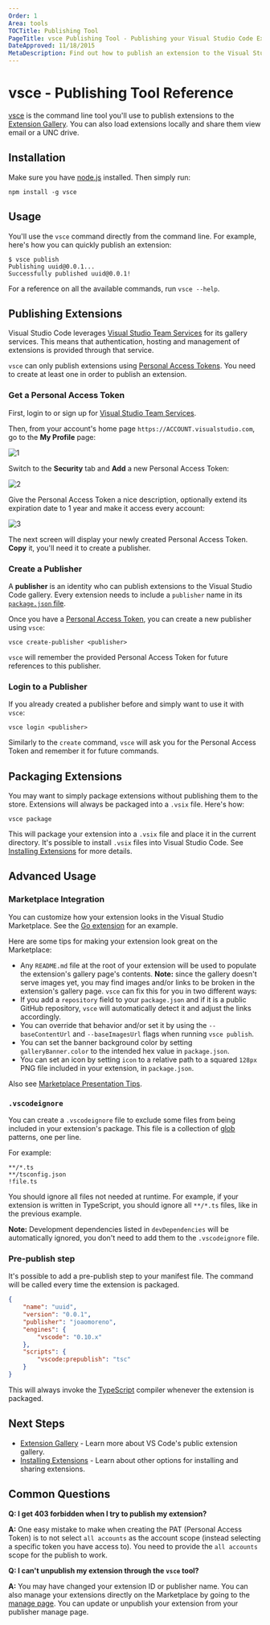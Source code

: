 ```yaml
---
Order: 1
Area: tools
TOCTitle: Publishing Tool
PageTitle: vsce Publishing Tool - Publishing your Visual Studio Code Extensions
DateApproved: 11/18/2015
MetaDescription: Find out how to publish an extension to the Visual Studio Code Extension Gallery.
---
```


# vsce - Publishing Tool Reference

[vsce](https://github.com/Microsoft/vsce) is the command line tool you'll use to publish
extensions to the [Extension Gallery](/docs/editor/extension-gallery.md).  You can also load extensions locally and share them view email or a UNC drive.

## Installation

Make sure you have [node.js](https://nodejs.org/) installed. Then simply run:

```
npm install -g vsce
```

## Usage

You'll use the `vsce` command directly from the command line. For example, here's how you can quickly publish an extension:

```
$ vsce publish
Publishing uuid@0.0.1...
Successfully published uuid@0.0.1!
```

For a reference on all the available commands, run `vsce --help`.

## Publishing Extensions

Visual Studio Code leverages [Visual Studio Team Services](https://www.visualstudio.com/products/visual-studio-team-services-vs) for its gallery services. This means that authentication, hosting and management of extensions is provided through that service.

`vsce` can only publish extensions using [Personal Access Tokens](https://www.visualstudio.com/en-us/news/2015-jul-7-vso.aspx). You need to create at least one in order to publish an extension.

### Get a Personal Access Token

First, login to or sign up for [Visual Studio Team Services](https://www.visualstudio.com/en-us/get-started/setup/sign-up-for-visual-studio-online).

Then, from your account's home page `https://ACCOUNT.visualstudio.com`, go to the **My Profile** page:

![1](images/vscecli/publishers1.png)

Switch to the **Security** tab and **Add** a new Personal Access Token:

![2](images/vscecli/publishers2.png)

Give the Personal Access Token a nice description, optionally extend its expiration date to 1 year and make it access every account:

![3](images/vscecli/publishers3.png)

The next screen will display your newly created Personal Access Token. **Copy** it, you'll need it to create a publisher.

### Create a Publisher

A **publisher** is an identity who can publish extensions to the Visual Studio Code gallery. Every extension needs to include a `publisher` name in its [`package.json` file](/docs/extensionAPI/extension-manifest.md).

Once you have a [Personal Access Token](/docs/tools/vscecli.md#get-a-personal-access-token), you can create a new publisher using `vsce`:

```
vsce create-publisher <publisher>
```

`vsce` will remember the provided Personal Access Token for future references to this publisher.

### Login to a Publisher

If you already created a publisher before and simply want to use it with `vsce`:

```
vsce login <publisher>
```

Similarly to the `create` command, `vsce` will ask you for the Personal Access Token and remember it for future commands.

## Packaging Extensions

You may want to simply package extensions without publishing them to the store. Extensions will always be packaged into a `.vsix` file. Here's how:

```
vsce package
```

This will package your extension into a `.vsix` file and place it in the current directory. It's possible to install `.vsix` files into Visual Studio Code. See [Installing Extensions](/docs/extensions/install-extension.md) for more details.

## Advanced Usage

### Marketplace Integration

You can customize how your extension looks in the Visual Studio Marketplace. See the [Go extension](https://marketplace.visualstudio.com/items/lukehoban.Go) for an example. 

Here are some tips for making your extension look great on the Marketplace:

- Any `README.md` file at the root of your extension will be used to populate the extension's gallery page's contents. **Note:** since the gallery doesn't serve images yet, you may find images and/or links to be broken in the extension's gallery page. `vsce` can fix this for you in two different ways:
- If you add a `repository` field to your `package.json` and if it is a public GitHub repository, `vsce` will automatically detect it and adjust the links accordingly.
- You can override that behavior and/or set it by using the `--baseContentUrl` and `--baseImagesUrl` flags when running `vsce publish`.
- You can set the banner background color by setting `galleryBanner.color` to the intended hex value in `package.json`.
- You can set an icon by setting `icon` to a relative path to a squared `128px` PNG file included in your extension, in `package.json`.

Also see [Marketplace Presentation Tips](/docs/extensionAPI/extension-manifest.md#marketplace-presentation-tips).

### `.vscodeignore`

You can create a `.vscodeignore` file to exclude some files from being included in your extension's package. This file is a collection of [glob](https://github.com/isaacs/minimatch) patterns, one per line. 

For example:

```
**/*.ts
**/tsconfig.json
!file.ts
```

You should ignore all files not needed at runtime. For example, if your extension is written in TypeScript, you should ignore all `**/*.ts` files, like in the previous example.

**Note:** Development dependencies listed in `devDependencies` will be automatically ignored, you don't need to add them to the `.vscodeignore` file.

### Pre-publish step

It's possible to add a pre-publish step to your manifest file. The command will be called every time the extension is packaged.

```json
{
	"name": "uuid",
	"version": "0.0.1",
	"publisher": "joaomoreno",
	"engines": {
		"vscode": "0.10.x"
	},
	"scripts": {
		"vscode:prepublish": "tsc"
	}
}
```

This will always invoke the [TypeScript](http://www.typescriptlang.org/) compiler whenever the extension is packaged.

## Next Steps

* [Extension Gallery](/docs/editor/extension-gallery.md) - Learn more about VS Code's public extension gallery.
* [Installing Extensions](/docs/extensions/install-extension.md) - Learn about other options for installing and sharing extensions.

## Common Questions

**Q: I get 403 forbidden when I try to publish my extension?** 

**A:** One easy mistake to make when creating the PAT (Personal Access Token) is to not select `all accounts` as the account scope (instead selecting a specific token you have access to). You need to provide the `all accounts` scope for the publish to work.

**Q: I can't unpublish my extension through the `vsce` tool?**

**A:** You may have changed your extension ID or publisher name. You can also manage your extensions directly on the Marketplace by going to the [manage page](http://marketplace.visualstudio.com/manage).  You can update or unpublish your extension from your publisher manage page.
